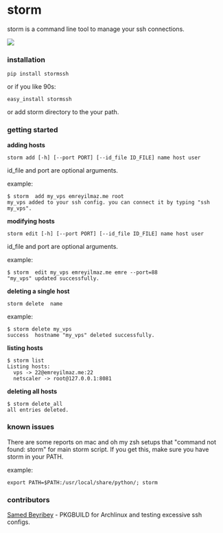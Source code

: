 storm
=====

storm is a command line tool to manage your ssh connections.

<img src="https://raw.github.com/emre/storm/master/ss.png">

### installation ###

```
pip install stormssh
```
or if you like 90s:

```
easy_install stormssh
```

or add storm directory to the your path.

### getting started ###

**adding hosts**
 ```
 storm add [-h] [--port PORT] [--id_file ID_FILE] name host user
 ```
 
 id_file and port are optional arguments.
 
example:
```
$ storm  add my_vps emreyilmaz.me root
my_vps added to your ssh config. you can connect it by typing "ssh my_vps".
```

**modifying hosts**
```
storm edit [-h] [--port PORT] [--id_file ID_FILE] name host user
```
 
 id_file and port are optional arguments.
 
example:
```
$ storm  edit my_vps emreyilmaz.me emre --port=88
"my_vps" updated successfully.
```

**deleting a single host**
```
storm delete  name
```
  
example:
```
$ storm delete my_vps
success  hostname "my_vps" deleted successfully.
```

**listing hosts**
```
$ storm list
Listing hosts:
  vps -> 22@emreyilmaz.me:22
  netscaler -> root@127.0.0.1:8081
```

**deleting all hosts**
```
$ storm delete_all
all entries deleted.
```

### known issues ###
There are some reports on mac and oh my zsh setups that "command not found: storm" for main storm script.
If you get this, make sure you have storm in your PATH.

example:
```
export PATH=$PATH:/usr/local/share/python/; storm 
```


### contributors ###
<a href="http://github.com/ras0ir">Samed Beyribey</a> - PKGBUILD for Archlinux and testing excessive ssh configs.</a>
